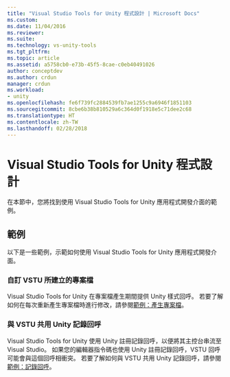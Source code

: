 ```yaml
---
title: "Visual Studio Tools for Unity 程式設計 | Microsoft Docs"
ms.custom: 
ms.date: 11/04/2016
ms.reviewer: 
ms.suite: 
ms.technology: vs-unity-tools
ms.tgt_pltfrm: 
ms.topic: article
ms.assetid: a5758cb0-e73b-45f5-8cae-c0eb40491026
author: conceptdev
ms.author: crdun
manager: crdun
ms.workload:
- unity
ms.openlocfilehash: fe6f739fc2884539fb7ae1255c9a6946f1851103
ms.sourcegitcommit: 8cbe6b38b810529a6c364d0f1918e5c71dee2c68
ms.translationtype: HT
ms.contentlocale: zh-TW
ms.lasthandoff: 02/28/2018
---
```

# <a name="programming-visual-studio-tools-for-unity"></a>Visual Studio Tools for Unity 程式設計
在本節中，您將找到使用 Visual Studio Tools for Unity 應用程式開發介面的範例。

## <a name="examples"></a>範例
 以下是一些範例，示範如何使用 Visual Studio Tools for Unity 應用程式開發介面。

### <a name="customize-project-files-created-by-vstu"></a>自訂 VSTU 所建立的專案檔
 Visual Studio Tools for Unity 在專案檔產生期間提供 Unity 樣式回呼。 若要了解如何在每次重新產生專案檔時進行修改，請參閱[範例：產生專案檔](../cross-platform/customize-project-files-created-by-vstu.md)。

### <a name="share-the-unity-log-callback-with-vstu"></a>與 VSTU 共用 Unity 記錄回呼
 Visual Studio Tools for Unity 使用 Unity 註冊記錄回呼，以便將其主控台串流至 Visual Studio。 如果您的編輯器指令碼也使用 Unity 註冊記錄回呼，VSTU 回呼可能會與這個回呼相衝突。 若要了解如何與 VSTU 共用 Unity 記錄回呼，請參閱[範例：記錄回呼](../cross-platform/share-the-unity-log-callback-with-vstu.md)。

